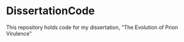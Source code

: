 # DissertationCode
This repository holds code for my dissertation, "The Evolution of Prion Virulence"
